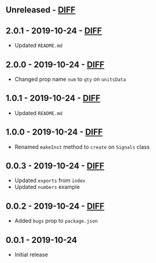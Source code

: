 ## Unreleased - [DIFF](https://github.com/balovbohdan/fwd-ann/compare/v2.0.1...HEAD)

## 2.0.1 - 2019-10-24 - [DIFF](https://github.com/balovbohdan/fwd-ann/compare/v2.0.0...v2.0.1)
- Updated `README.md`

## 2.0.0 - 2019-10-24 - [DIFF](https://github.com/balovbohdan/fwd-ann/compare/v1.0.1...v2.0.0)
- Changed prop name `num` to `qty` on `unitsData`

## 1.0.1 - 2019-10-24 - [DIFF](https://github.com/balovbohdan/fwd-ann/compare/v1.0.0...v1.0.1)
- Updated `README.md`

## 1.0.0 - 2019-10-24 - [DIFF](https://github.com/balovbohdan/fwd-ann/compare/v0.0.3...v1.0.0)
- Renamed `makeInst` method to `create` on `Signals` class

## 0.0.3 - 2019-10-24 - [DIFF](https://github.com/balovbohdan/fwd-ann/compare/v0.0.2...v0.0.3)
- Updated `exports` from `index`
- Updated `numbers` example

## 0.0.2 - 2019-10-24 - [DIFF](https://github.com/balovbohdan/fwd-ann/compare/v0.0.1...v0.0.2)
- Added `bugs` prop to `package.json`

## 0.0.1 - 2019-10-24
- Initial release
